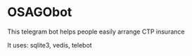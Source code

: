 # OSAGObot
This telegram bot helps people easily arrange  CTP insurance

It uses: sqlite3, vedis, telebot
